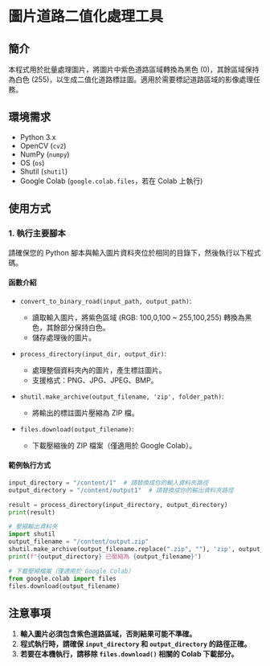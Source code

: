 # 圖片道路二值化處理工具

## 簡介
本程式用於批量處理圖片，將圖片中紫色道路區域轉換為黑色 (0)，其餘區域保持為白色 (255)，以生成二值化道路標註圖。適用於需要標記道路區域的影像處理任務。

## 環境需求
- Python 3.x
- OpenCV (`cv2`)
- NumPy (`numpy`)
- OS (`os`)
- Shutil (`shutil`)
- Google Colab (`google.colab.files`，若在 Colab 上執行)

## 使用方式
### 1. 執行主要腳本
請確保您的 Python 腳本與輸入圖片資料夾位於相同的目錄下，然後執行以下程式碼。

#### **函數介紹**
- `convert_to_binary_road(input_path, output_path)`:
  - 讀取輸入圖片，將紫色區域 (RGB: 100,0,100 ~ 255,100,255) 轉換為黑色，其餘部分保持白色。
  - 儲存處理後的圖片。

- `process_directory(input_dir, output_dir)`:
  - 處理整個資料夾內的圖片，產生標註圖片。
  - 支援格式：PNG、JPG、JPEG、BMP。

- `shutil.make_archive(output_filename, 'zip', folder_path)`:
  - 將輸出的標註圖片壓縮為 ZIP 檔。

- `files.download(output_filename)`:
  - 下載壓縮後的 ZIP 檔案（僅適用於 Google Colab）。

#### **範例執行方式**
```python
input_directory = "/content/1"  # 請替換成你的輸入資料夾路徑
output_directory = "/content/output1"  # 請替換成你的輸出資料夾路徑

result = process_directory(input_directory, output_directory)
print(result)

# 壓縮輸出資料夾
import shutil
output_filename = "/content/output.zip"
shutil.make_archive(output_filename.replace(".zip", ""), 'zip', output_directory)
print(f"{output_directory} 已壓縮為 {output_filename}")

# 下載壓縮檔案（僅適用於 Google Colab）
from google.colab import files
files.download(output_filename)
```

## 注意事項
1. **輸入圖片必須包含紫色道路區域，否則結果可能不準確。**
2. **程式執行時，請確保 `input_directory` 和 `output_directory` 的路徑正確。**
3. **若要在本機執行，請移除 `files.download()` 相關的 Colab 下載部分。**

